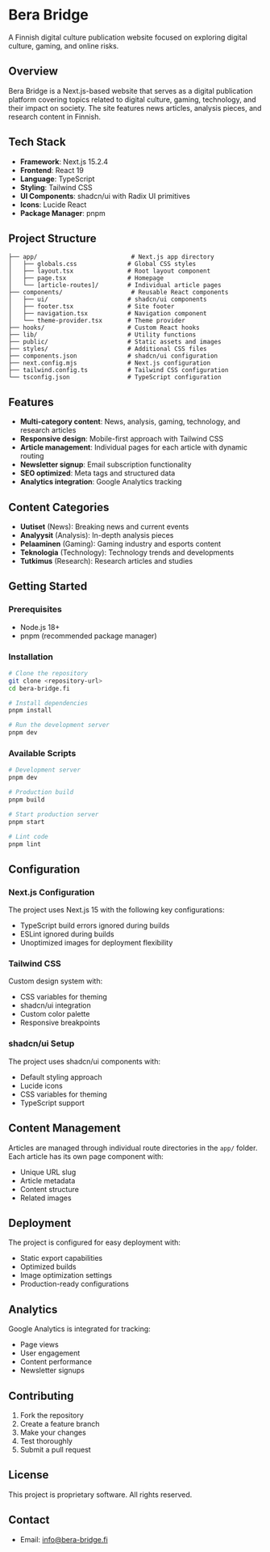 # Bera Bridge

A Finnish digital culture publication website focused on exploring digital culture, gaming, and online risks.

## Overview

Bera Bridge is a Next.js-based website that serves as a digital publication platform covering topics related to digital culture, gaming, technology, and their impact on society. The site features news articles, analysis pieces, and research content in Finnish.

## Tech Stack

- **Framework**: Next.js 15.2.4
- **Frontend**: React 19
- **Language**: TypeScript
- **Styling**: Tailwind CSS
- **UI Components**: shadcn/ui with Radix UI primitives
- **Icons**: Lucide React
- **Package Manager**: pnpm

## Project Structure

```
├── app/                          # Next.js app directory
│   ├── globals.css              # Global CSS styles
│   ├── layout.tsx               # Root layout component
│   ├── page.tsx                 # Homepage
│   └── [article-routes]/        # Individual article pages
├── components/                   # Reusable React components
│   ├── ui/                      # shadcn/ui components
│   ├── footer.tsx               # Site footer
│   ├── navigation.tsx           # Navigation component
│   └── theme-provider.tsx       # Theme provider
├── hooks/                       # Custom React hooks
├── lib/                         # Utility functions
├── public/                      # Static assets and images
├── styles/                      # Additional CSS files
├── components.json              # shadcn/ui configuration
├── next.config.mjs              # Next.js configuration
├── tailwind.config.ts           # Tailwind CSS configuration
└── tsconfig.json                # TypeScript configuration
```

## Features

- **Multi-category content**: News, analysis, gaming, technology, and research articles
- **Responsive design**: Mobile-first approach with Tailwind CSS
- **Article management**: Individual pages for each article with dynamic routing
- **Newsletter signup**: Email subscription functionality
- **SEO optimized**: Meta tags and structured data
- **Analytics integration**: Google Analytics tracking

## Content Categories

- **Uutiset** (News): Breaking news and current events
- **Analyysit** (Analysis): In-depth analysis pieces
- **Pelaaminen** (Gaming): Gaming industry and esports content
- **Teknologia** (Technology): Technology trends and developments
- **Tutkimus** (Research): Research articles and studies

## Getting Started

### Prerequisites

- Node.js 18+ 
- pnpm (recommended package manager)

### Installation

```bash
# Clone the repository
git clone <repository-url>
cd bera-bridge.fi

# Install dependencies
pnpm install

# Run the development server
pnpm dev
```

### Available Scripts

```bash
# Development server
pnpm dev

# Production build
pnpm build

# Start production server
pnpm start

# Lint code
pnpm lint
```

## Configuration

### Next.js Configuration

The project uses Next.js 15 with the following key configurations:
- TypeScript build errors ignored during builds
- ESLint ignored during builds
- Unoptimized images for deployment flexibility

### Tailwind CSS

Custom design system with:
- CSS variables for theming
- shadcn/ui integration
- Custom color palette
- Responsive breakpoints

### shadcn/ui Setup

The project uses shadcn/ui components with:
- Default styling approach
- Lucide icons
- CSS variables for theming
- TypeScript support

## Content Management

Articles are managed through individual route directories in the `app/` folder. Each article has its own page component with:
- Unique URL slug
- Article metadata
- Content structure
- Related images

## Deployment

The project is configured for easy deployment with:
- Static export capabilities
- Optimized builds
- Image optimization settings
- Production-ready configurations

## Analytics

Google Analytics is integrated for tracking:
- Page views
- User engagement
- Content performance
- Newsletter signups

## Contributing

1. Fork the repository
2. Create a feature branch
3. Make your changes
4. Test thoroughly
5. Submit a pull request

## License

This project is proprietary software. All rights reserved.

## Contact

- Email: info@bera-bridge.fi
